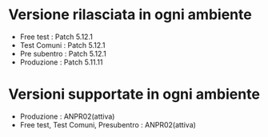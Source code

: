 # Versione rilasciata in ogni ambiente

- Free test : Patch 5.12.1
- Test Comuni : Patch 5.12.1
- Pre subentro : Patch 5.12.1
- Produzione : Patch 5.11.11


# Versioni supportate in ogni ambiente

- Produzione : ANPR02(attiva)
- Free test, Test Comuni, Presubentro : ANPR02(attiva)

